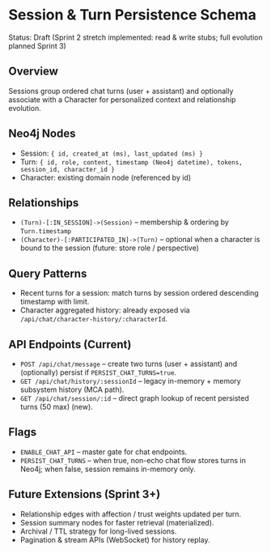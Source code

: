 # Session & Turn Persistence Schema

Status: Draft (Sprint 2 stretch implemented: read & write stubs; full evolution planned Sprint 3)

## Overview

Sessions group ordered chat turns (user + assistant) and optionally associate with a Character for personalized context and relationship evolution.

## Neo4j Nodes

* Session: `{ id, created_at (ms), last_updated (ms) }`
* Turn: `{ id, role, content, timestamp (Neo4j datetime), tokens, session_id, character_id }`
* Character: existing domain node (referenced by id)

## Relationships

* `(Turn)-[:IN_SESSION]->(Session)` – membership & ordering by `Turn.timestamp`
* `(Character)-[:PARTICIPATED_IN]->(Turn)` – optional when a character is bound to the session (future: store role / perspective)

## Query Patterns

* Recent turns for a session: match turns by session ordered descending timestamp with limit.
* Character aggregated history: already exposed via `/api/chat/character-history/:characterId`.

## API Endpoints (Current)

* `POST /api/chat/message` – create two turns (user + assistant) and (optionally) persist if `PERSIST_CHAT_TURNS=true`.
* `GET /api/chat/history/:sessionId` – legacy in-memory + memory subsystem history (MCA path).
* `GET /api/chat/session/:id` – direct graph lookup of recent persisted turns (50 max) (new).

## Flags

* `ENABLE_CHAT_API` – master gate for chat endpoints.
* `PERSIST_CHAT_TURNS` – when true, non-echo chat flow stores turns in Neo4j; when false, session remains in-memory only.

## Future Extensions (Sprint 3+)

* Relationship edges with affection / trust weights updated per turn.
* Session summary nodes for faster retrieval (materialized).
* Archival / TTL strategy for long-lived sessions.
* Pagination & stream APIs (WebSocket) for history replay.

